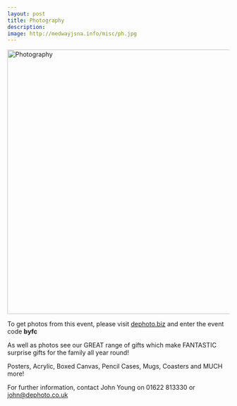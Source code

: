```yaml
---
layout: post
title: Photography
description: 
image: http://medwayjsna.info/misc/ph.jpg
---
```



<img src="http://medwayjsna.info/misc/ph.jpg" alt="Photography" width="600" />


To get photos from this event, please visit [dephoto.biz](https://dephoto.biz/) and enter the event code **byfc**

As well as photos see our GREAT range of gifts which make FANTASTIC surprise gifts for the family all year round!

Posters, Acrylic, Boxed Canvas, Pencil Cases, Mugs, Coasters and MUCH more!

For further information, contact John Young on 01622 813330 or
john@dephoto.co.uk

